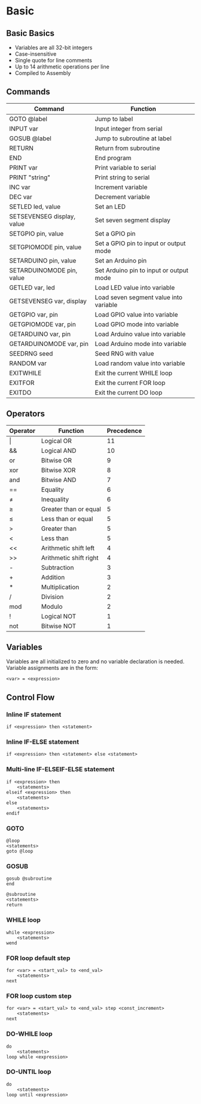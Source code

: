 # Basic

## Basic Basics
- Variables are all 32-bit integers
- Case-insensitive
- Single quote for line comments
- Up to 14 arithmetic operations per line
- Compiled to Assembly

## Commands
| Command                    | Function                                |
|----------------------------|-----------------------------------------|
| GOTO @label                | Jump to label                           |
| INPUT var                  | Input integer from serial               |
| GOSUB @label               | Jump to subroutine at label             |
| RETURN                     | Return from subroutine                  |
| END                        | End program                             |
| PRINT var                  | Print variable to serial                |
| PRINT "string"             | Print string to serial                  |
| INC var                    | Increment variable                      |
| DEC var                    | Decrement variable                      |
| SETLED led, value          | Set an LED                              |
| SETSEVENSEG display, value | Set seven segment display               |
| SETGPIO pin, value         | Set a GPIO pin                          |
| SETGPIOMODE pin, value     | Set a GPIO pin to input or output mode  |
| SETARDUINO pin, value      | Set an Arduino pin                      |
| SETARDUINOMODE pin, value  | Set Arduino pin to input or output mode |
| GETLED var, led            | Load LED value into variable            |
| GETSEVENSEG var, display   | Load seven segment value into variable  |
| GETGPIO var, pin           | Load GPIO value into variable           |
| GETGPIOMODE var, pin       | Load GPIO mode into variable            |
| GETARDUINO var, pin        | Load Arduino value into variable        |
| GETARDUINOMODE var, pin    | Load Arduino mode into variable         |
| SEEDRNG seed               | Seed RNG with value                     |
| RANDOM var                 | Load random value into variable         |
| EXITWHILE                  | Exit the current WHILE loop             |
| EXITFOR                    | Exit the current FOR loop               |
| EXITDO                     | Exit the current DO loop                |

## Operators

| Operator | Function               | Precedence |
|----------|------------------------|------------|
| &#124;   | Logical OR             | 11         |
| &&       | Logical AND            | 10         |
| or       | Bitwise OR             | 9          |
| xor      | Bitwise XOR            | 8          |
| and      | Bitwise AND            | 7          |
| ==       | Equality               | 6          |
| ≠        | Inequality             | 6          |
| ≥        | Greater than or equal  | 5          |
| ≤        | Less than or equal     | 5          |
| \>       | Greater than           | 5          |
| <        | Less than              | 5          |
| <<       | Arithmetic shift left  | 4          |
| \>>      | Arithmetic shift right | 4          |
| -        | Subtraction            | 3          |
| +        | Addition               | 3          |
| *        | Multiplication         | 2          |
| /        | Division               | 2          |
| mod      | Modulo                 | 2          |
| !        | Logical NOT            | 1          |
| not      | Bitwise NOT            | 1          |

## Variables

Variables are all initialized to zero and no variable declaration is needed. Variable assignments 
are in the form: 

```basic
<var> = <expression>
```

## Control Flow

### Inline IF statement

```basic
if <expression> then <statement>
```

### Inline IF-ELSE statement

```basic
if <expression> then <statement> else <statement>
```

### Multi-line IF-ELSEIF-ELSE statement

```basic
if <expression> then
	<statements>
elseif <expression> then
	<statements>
else
	<statements>
endif
```

### GOTO

```basic
@loop
<statements>
goto @loop
```

### GOSUB

```basic
gosub @subroutine
end

@subroutine
<statements>
return
```

### WHILE loop

```basic
while <expression>
	<statements>
wend
```

### FOR loop default step

```basic
for <var> = <start_val> to <end_val>
	<statements>
next

```

### FOR loop custom step

```basic
for <var> = <start_val> to <end_val> step <const_increment>
	<statements>
next
```

### DO-WHILE loop

```basic
do
	<statements>
loop while <expression>
```

### DO-UNTIL loop

```basic
do
	<statements>
loop until <expression>
```
